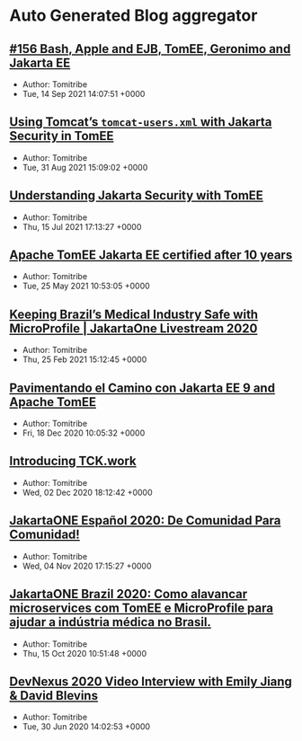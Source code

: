 # Auto Generated Blog aggregator
## [#156 Bash, Apple and EJB, TomEE, Geronimo and Jakarta EE](https://www.tomitribe.com/blog/156-bash-apple-and-ejb-tomee-geronimo-and-jakarta-ee/)
  - Author: Tomitribe
  - Tue, 14 Sep 2021 14:07:51 +0000 
## [Using Tomcat’s `tomcat-users.xml` with Jakarta Security in TomEE](https://www.tomitribe.com/blog/using-tomcats-tomcat-users-xml-with-jakarta-security-in-tomee/)
  - Author: Tomitribe
  - Tue, 31 Aug 2021 15:09:02 +0000 
## [Understanding Jakarta Security with TomEE](https://www.tomitribe.com/blog/understanding-jakarta-security-with-tomee/)
  - Author: Tomitribe
  - Thu, 15 Jul 2021 17:13:27 +0000 
## [Apache TomEE Jakarta EE certified after 10 years](https://www.tomitribe.com/blog/apache-tomee-jakarta-ee-certified-after-10-years/)
  - Author: Tomitribe
  - Tue, 25 May 2021 10:53:05 +0000 
## [Keeping Brazil’s Medical Industry Safe with MicroProfile | JakartaOne Livestream 2020](https://www.tomitribe.com/blog/keeping-brazils-medical-industry-safe-with-microprofile-jakartaone-livestream-2020/)
  - Author: Tomitribe
  - Thu, 25 Feb 2021 15:12:45 +0000 
## [Pavimentando el Camino con Jakarta EE 9 and Apache TomEE](https://www.tomitribe.com/blog/pavimentando-el-camino-con-jakarta-ee-9-and-apache-tomee/)
  - Author: Tomitribe
  - Fri, 18 Dec 2020 10:05:32 +0000 
## [Introducing TCK.work](https://www.tomitribe.com/blog/introducing-tck-work/)
  - Author: Tomitribe
  - Wed, 02 Dec 2020 18:12:42 +0000 
## [JakartaONE Español 2020: De Comunidad Para Comunidad!](https://www.tomitribe.com/blog/jakartaone-espanol-2020-de-comunidad-para-comunidad/)
  - Author: Tomitribe
  - Wed, 04 Nov 2020 17:15:27 +0000 
## [JakartaONE Brazil 2020: Como alavancar microservices com TomEE e MicroProfile para ajudar a indústria médica no Brasil.](https://www.tomitribe.com/blog/como-alavancar-microservices-com-tomee-e-microprofile-para-ajudar-a-industria-medica-no-brasil/)
  - Author: Tomitribe
  - Thu, 15 Oct 2020 10:51:48 +0000 
## [DevNexus 2020 Video Interview with Emily Jiang &amp; David Blevins](https://www.tomitribe.com/blog/devnexus-interview-with-emily-jiang-david-blevins/)
  - Author: Tomitribe
  - Tue, 30 Jun 2020 14:02:53 +0000 
